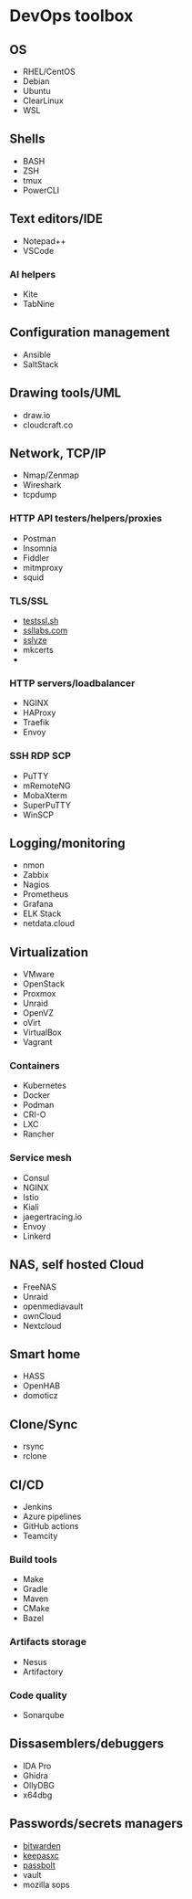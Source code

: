 # DevOps toolbox

## OS

* RHEL/CentOS
* Debian
* Ubuntu
* ClearLinux
* WSL

## Shells

* BASH
* ZSH
* tmux
* PowerCLI

## Text editors/IDE

* Notepad++
* VSCode

### AI helpers

* Kite
* TabNine

## Configuration management

* Ansible
* SaltStack

## Drawing tools/UML

* draw.io
* cloudcraft.co

## Network, TCP/IP

* Nmap/Zenmap
* Wireshark
* tcpdump

### HTTP API testers/helpers/proxies

* Postman
* Insomnia
* Fiddler
* mitmproxy
* squid

### TLS/SSL

* [testssl.sh](https://testssl.sh/)
* [ssllabs.com](https://www.ssllabs.com/)
* [sslyze](https://github.com/nabla-c0d3/sslyze)
* mkcerts
* 

### HTTP servers/loadbalancer

* NGINX
* HAProxy
* Traefik
* Envoy

### SSH RDP SCP

* PuTTY
* mRemoteNG
* MobaXterm
* SuperPuTTY
* WinSCP

## Logging/monitoring

* nmon
* Zabbix
* Nagios
* Prometheus
* Grafana
* ELK Stack
* netdata.cloud

## Virtualization

* VMware
* OpenStack
* Proxmox
* Unraid
* OpenVZ
* oVirt
* VirtualBox
* Vagrant

### Containers

* Kubernetes
* Docker
* Podman
* CRI-O
* LXC
* Rancher

### Service mesh

* Consul
* NGINX
* Istio
* Kiali
* jaegertracing.io
* Envoy
* Linkerd

## NAS, self hosted Cloud

* FreeNAS
* Unraid
* openmediavault
* ownCloud
* Nextcloud

## Smart home

* HASS
* OpenHAB
* domoticz

## Clone/Sync

* rsync
* rclone

## CI/CD

* Jenkins
* Azure pipelines
* GitHub actions
* Teamcity

### Build tools

* Make
* Gradle
* Maven
* CMake
* Bazel

### Artifacts storage

* Nesus
* Artifactory

### Code quality

* Sonarqube

## Dissasemblers/debuggers

* IDA Pro
* Ghidra
* OllyDBG
* x64dbg

## Passwords/secrets managers

* [bitwarden](https://bitwarden.com/)
* [keepasxc](https://keepassxc.org/)
* [passbolt](https://www.passbolt.com/)
* vault
* mozilla sops
